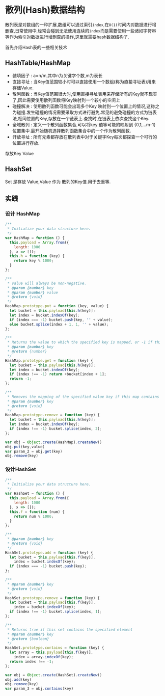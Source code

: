 # 散列(Hash)数据结构

散列表是对数组的一种扩展,数组可以通过索引`index`,在`O(1)`时间内对数据进行增删查,日常使用中,经常会碰到无法使用连续的`index`而是需要使用一些诸如字符串等作为索引对数据进行增删查的操作,这里就需要hash数据结构了.

首先介绍Hash表的一些相关技术

## HashTable/HashMap

* 装填因子 : a=n/m,其中n为关键字个数,m为表长
* 直接寻址 : 当Key值范围较小时可以直接使用一个数组(称为直接寻址表)用来存储Value.
* 散列函数 : 当Key值范围很大时,使用直接寻址表用来存储所有的Key就不现实了,因此需要使用散列函数将Key映射到一个较小的空间上
* 碰撞解决 : 使用散列函数可能会出现多个Key 映射到一个位置上的情况,这称之为碰撞.发生碰撞的情况需要采取方式进行避免.常见的避免碰撞的方式为链表法,相同位置的Key,存放在一个链表上.查找时,在链表上依次查找这个Key.
* 全域散列 : 定义一个散列函数集合,可以将key 值等可能的映射到 {0,1,...m-1} 位置集中.最开始随机选择散列函数集合中的一个作为散列函数.
* 开放寻址 : 所有元素都存放在散列表中对于关键字Key每次都探查一个可行的位置进行存放.

存放Key Value

## HashSet

Set 是存放 Value,Value 作为 散列的Key值.用于去重等.

## 实践

### 设计 HashMap

```javascript
/**
 * Initialize your data structure here.
 */
var HashMap = function () {
  this.payload = Array.from({
    length: 1000
  }, x => []);
  this.h = function (key) {
    return key % 1000;
  }
};

/**
 * value will always be non-negative.
 * @param {number} key
 * @param {number} value
 * @return {void}
 */
HashMap.prototype.put = function (key, value) {
  let bucket = this.payload[this.h(key)];
  let index = bucket.indexOf(key);
  if (index === -1) bucket.push(key, '' + value);
  else bucket.splice(index + 1, 1, '' + value);
};

/**
 * Returns the value to which the specified key is mapped, or -1 if this map contains no mapping for the key
 * @param {number} key
 * @return {number}
 */
HashMap.prototype.get = function (key) {
  let bucket = this.payload[this.h(key)];
  let index = bucket.indexOf(key);
  if (index !== -1) return +bucket[index + 1];
  return -1;
};

/**
 * Removes the mapping of the specified value key if this map contains a mapping for the key
 * @param {number} key
 * @return {void}
 */
HashMap.prototype.remove = function (key) {
  let bucket = this.payload[this.h(key)];
  let index = bucket.indexOf(key);
  if (index !== -1) bucket.splice(index, 2);
};

var obj = Object.create(HashMap).createNew()
obj.put(key,value)
var param_2 = obj.get(key)
obj.remove(key)
```

### 设计HashSet

```javascript
/**
 * Initialize your data structure here.
 */
var HashSet = function () {
  this.payload = Array.from({
    length: 1000
  }, x => []);
  this.f = function (num) {
    return num % 1000;
  }
};

/**
 * @param {number} key
 * @return {void}
 */
HashSet.prototype.add = function (key) {
  let bucket = this.payload[this.f(key)],
    index = bucket.indexOf(key);
  if (index === -1) bucket.push(key);
};

/**
 * @param {number} key
 * @return {void}
 */
HashSet.prototype.remove = function (key) {
  let bucket = this.payload[this.f(key)],
    index = bucket.indexOf(key);
  if (index !== -1) bucket.splice(index, 1);
};

/**
 * Returns true if this set contains the specified element
 * @param {number} key
 * @return {boolean}
 */
HashSet.prototype.contains = function (key) {
  let array = this.payload[this.f(key)],
    index = array.indexOf(key);
  return index !== -1;
};

var obj = Object.create(HashSet).createNew()
obj.add(key)
obj.remove(key)
var param_3 = obj.contains(key)

```